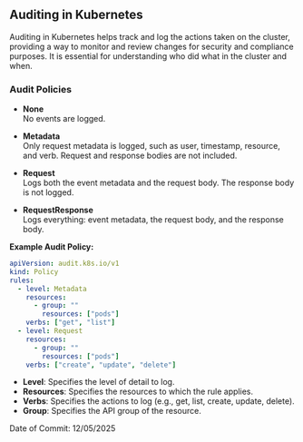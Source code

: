 ## Auditing in Kubernetes

Auditing in Kubernetes helps track and log the actions taken on the cluster, providing a way to monitor and review changes for security and compliance purposes. It is essential for understanding who did what in the cluster and when.

### Audit Policies

- **None**  
  No events are logged.

- **Metadata**  
  Only request metadata is logged, such as user, timestamp, resource, and verb. Request and response bodies are not included.

- **Request**  
  Logs both the event metadata and the request body. The response body is not logged.

- **RequestResponse**  
  Logs everything: event metadata, the request body, and the response body.

**Example Audit Policy:**
```yaml
apiVersion: audit.k8s.io/v1
kind: Policy
rules:
  - level: Metadata
    resources:
      - group: ""
        resources: ["pods"]
    verbs: ["get", "list"]
  - level: Request
    resources:
      - group: ""
        resources: ["pods"]
    verbs: ["create", "update", "delete"]
```
- **Level**: Specifies the level of detail to log.
- **Resources**: Specifies the resources to which the rule applies.
- **Verbs**: Specifies the actions to log (e.g., get, list, create, update, delete).
- **Group**: Specifies the API group of the resource.

Date of Commit: 12/05/2025